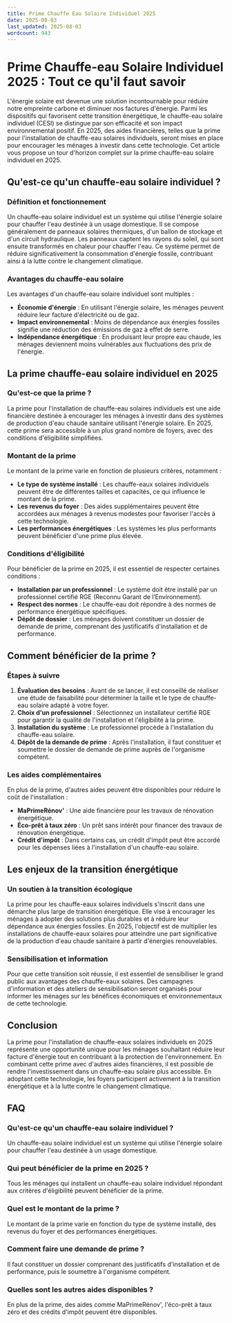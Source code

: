 ```yaml
---
title: Prime Chauffe Eau Solaire Individuel 2025
date: 2025-08-03
last_updated: 2025-08-03
wordcount: 943
---
```


# Prime Chauffe-eau Solaire Individuel 2025 : Tout ce qu'il faut savoir

L'énergie solaire est devenue une solution incontournable pour réduire notre empreinte carbone et diminuer nos factures d'énergie. Parmi les dispositifs qui favorisent cette transition énergétique, le chauffe-eau solaire individuel (CESI) se distingue par son efficacité et son impact environnemental positif. En 2025, des aides financières, telles que la prime pour l'installation de chauffe-eau solaires individuels, seront mises en place pour encourager les ménages à investir dans cette technologie. Cet article vous propose un tour d'horizon complet sur la prime chauffe-eau solaire individuel en 2025.

## Qu'est-ce qu'un chauffe-eau solaire individuel ?

### Définition et fonctionnement

Un chauffe-eau solaire individuel est un système qui utilise l'énergie solaire pour chauffer l'eau destinée à un usage domestique. Il se compose généralement de panneaux solaires thermiques, d'un ballon de stockage et d'un circuit hydraulique. Les panneaux captent les rayons du soleil, qui sont ensuite transformés en chaleur pour chauffer l'eau. Ce système permet de réduire significativement la consommation d'énergie fossile, contribuant ainsi à la lutte contre le changement climatique.

### Avantages du chauffe-eau solaire

Les avantages d'un chauffe-eau solaire individuel sont multiples :

- **Économie d'énergie** : En utilisant l'énergie solaire, les ménages peuvent réduire leur facture d'électricité ou de gaz.
- **Impact environnemental** : Moins de dépendance aux énergies fossiles signifie une réduction des émissions de gaz à effet de serre.
- **Indépendance énergétique** : En produisant leur propre eau chaude, les ménages deviennent moins vulnérables aux fluctuations des prix de l'énergie.

## La prime chauffe-eau solaire individuel en 2025

### Qu'est-ce que la prime ?

La prime pour l'installation de chauffe-eau solaires individuels est une aide financière destinée à encourager les ménages à investir dans des systèmes de production d'eau chaude sanitaire utilisant l'énergie solaire. En 2025, cette prime sera accessible à un plus grand nombre de foyers, avec des conditions d'éligibilité simplifiées.

### Montant de la prime

Le montant de la prime varie en fonction de plusieurs critères, notamment :

- **Le type de système installé** : Les chauffe-eaux solaires individuels peuvent être de différentes tailles et capacités, ce qui influence le montant de la prime.
- **Les revenus du foyer** : Des aides supplémentaires peuvent être accordées aux ménages à revenus modestes pour favoriser l'accès à cette technologie.
- **Les performances énergétiques** : Les systèmes les plus performants peuvent bénéficier d'une prime plus élevée.

### Conditions d'éligibilité

Pour bénéficier de la prime en 2025, il est essentiel de respecter certaines conditions :

- **Installation par un professionnel** : Le système doit être installé par un professionnel certifié RGE (Reconnu Garant de l’Environnement).
- **Respect des normes** : Le chauffe-eau doit répondre à des normes de performance énergétique spécifiques.
- **Dépôt de dossier** : Les ménages doivent constituer un dossier de demande de prime, comprenant des justificatifs d'installation et de performance.

## Comment bénéficier de la prime ?

### Étapes à suivre

1. **Évaluation des besoins** : Avant de se lancer, il est conseillé de réaliser une étude de faisabilité pour déterminer la taille et le type de chauffe-eau solaire adapté à votre foyer.
2. **Choix d'un professionnel** : Sélectionnez un installateur certifié RGE pour garantir la qualité de l'installation et l'éligibilité à la prime.
3. **Installation du système** : Le professionnel procède à l'installation du chauffe-eau solaire.
4. **Dépôt de la demande de prime** : Après l'installation, il faut constituer et soumettre le dossier de demande de prime auprès de l'organisme compétent.

### Les aides complémentaires

En plus de la prime, d'autres aides peuvent être disponibles pour réduire le coût de l'installation :

- **MaPrimeRénov'** : Une aide financière pour les travaux de rénovation énergétique.
- **Éco-prêt à taux zéro** : Un prêt sans intérêt pour financer des travaux de rénovation énergétique.
- **Crédit d'impôt** : Dans certains cas, un crédit d'impôt peut être accordé pour les dépenses liées à l'installation d'un chauffe-eau solaire.

## Les enjeux de la transition énergétique

### Un soutien à la transition écologique

La prime pour les chauffe-eaux solaires individuels s'inscrit dans une démarche plus large de transition énergétique. Elle vise à encourager les ménages à adopter des solutions plus durables et à réduire leur dépendance aux énergies fossiles. En 2025, l'objectif est de multiplier les installations de chauffe-eaux solaires pour atteindre une part significative de la production d'eau chaude sanitaire à partir d'énergies renouvelables.

### Sensibilisation et information

Pour que cette transition soit réussie, il est essentiel de sensibiliser le grand public aux avantages des chauffe-eaux solaires. Des campagnes d'information et des ateliers de sensibilisation seront organisés pour informer les ménages sur les bénéfices économiques et environnementaux de cette technologie.

## Conclusion

La prime pour l'installation de chauffe-eaux solaires individuels en 2025 représente une opportunité unique pour les ménages souhaitant réduire leur facture d'énergie tout en contribuant à la protection de l'environnement. En combinant cette prime avec d'autres aides financières, il est possible de rendre l'investissement dans un chauffe-eau solaire plus accessible. En adoptant cette technologie, les foyers participent activement à la transition énergétique et à la lutte contre le changement climatique.

## FAQ

### Qu'est-ce qu'un chauffe-eau solaire individuel ?

Un chauffe-eau solaire individuel est un système qui utilise l'énergie solaire pour chauffer l'eau destinée à un usage domestique.

### Qui peut bénéficier de la prime en 2025 ?

Tous les ménages qui installent un chauffe-eau solaire individuel répondant aux critères d'éligibilité peuvent bénéficier de la prime.

### Quel est le montant de la prime ?

Le montant de la prime varie en fonction du type de système installé, des revenus du foyer et des performances énergétiques.

### Comment faire une demande de prime ?

Il faut constituer un dossier comprenant des justificatifs d'installation et de performance, puis le soumettre à l'organisme compétent.

### Quelles sont les autres aides disponibles ?

En plus de la prime, des aides comme MaPrimeRénov', l'éco-prêt à taux zéro et des crédits d'impôt peuvent être disponibles.